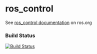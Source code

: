 ros_control
===========

See [ros_control documentation](http://ros.org/wiki/ros_control) on ros.org

### Build Status

[![Build Status](https://travis-ci.org/ros-controls/ros_control.png?branch=hydro-devel)](https://travis-ci.org/ros-controls/ros_control)